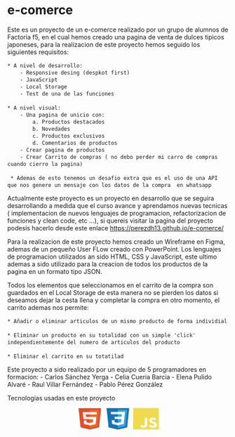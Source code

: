 # e-comerce
Este es un proyecto de un e-comerce realizado por un grupo de alumnos de Factoria f5, en el cual hemos creado una pagina de venta de dulces tipìcos japoneses, para la realizacion de este proyecto hemos seguido los siguientes requisitos:
    
    * A nivel de desarrollo:
        - Responsive desing (despkot first)
        - JavaScript
        - Local Storage
        - Test de una de las funciones
    
    * A nivel visual:
        - Una pagina de unicio con:
            a. Productos destacados
            b. Novedades
            c. Productos exclusivos
            d. Comentarios de productos
        - Crear pagina de productos
        - Crear Carrito de compras ( no debo perder mi carro de compras cuando cierro la pagina)

     * Ademas de esto tenemos un desafio extra que es el uso de una API que nos genere un mensaje con los datos de la compra  en whatsapp

Actualmente este proyecto es un proyecto en desarrollo que se seguira desarrollando a medida que el curso avance y aprendamos nuevas tecnicas ( implementacion de nuevos lenguajes de programacion, refactorizacion de funciones y clean code, etc ...), si quereis visitar la pagina del proyecto podesis hacerlo desde este enlace https://perezdh13.github.io/e-comerce/

Para la realizacion de este proyecto hemos creado un  Wireframe en Figma, ademas de un pequeño User FLow creado con PowerPoint. Los lenguajes de programacion utilizados an sido HTML, CSS y JavaScript, este ultimo ademas a sido utilizado para la creacion de todos los productos de la pagina en un formato tipo JSON. 

Todos los elementos que seleccionamos en el carrito de la compra son guardados en el Local Storage de esta manera no se pierden los datos si deseamos dejar la cesta llena y completar la compra en otro momento, el carrito ademas nos permite:
    
    * Añadir o eliminar articulos de un mismo producto de forma individial
    
    * Eliminar un producto en su totalidad con un simple 'click' independientemente del numero de articulos del producto
    
    * Eliminar el carrito en su totatilad

Este proyecto a sido realizado por un equipo de 5 programadores en formacion:
     - Carlos Sánchez Yerga
     - Celia Cueria Barcia
     - Elena Pulido Alvaré
     - Raul Villar Fernández
     - Pablo Pérez González



Tecnologias usadas en este proyecto

<div align="center">
  <img align="center" alt="HTML" title="HTML 5" height="50" width="60" src="https://raw.githubusercontent.com/devicons/devicon/master/icons/html5/html5-original.svg">
  <img align="center" alt="CSS" title="CSS 3" height="50" width="60" src="https://raw.githubusercontent.com/devicons/devicon/master/icons/css3/css3-original.svg">
  <img align="center" alt="JavaScript" title="JavaScript" height="50" width="60" src="https://raw.githubusercontent.com/devicons/devicon/master/icons/javascript/javascript-plain.svg">
</div>